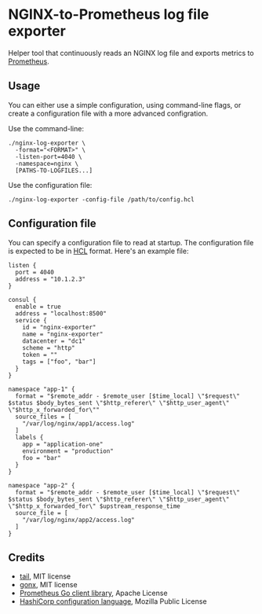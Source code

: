 NGINX-to-Prometheus log file exporter
=====================================

Helper tool that continuously reads an NGINX log file and exports metrics to
[Prometheus](prom).

Usage
-----

You can either use a simple configuration, using command-line flags, or create
a configuration file with a more advanced configration.

Use the command-line:

    ./nginx-log-exporter \
      -format="<FORMAT>" \
      -listen-port=4040 \
      -namespace=nginx \
      [PATHS-TO-LOGFILES...]

Use the configuration file:

    ./nginx-log-exporter -config-file /path/to/config.hcl

Configuration file
------------------

You can specify a configuration file to read at startup. The configuration file
is expected to be in [HCL](hcl) format. Here's an example file:

    listen {
      port = 4040
      address = "10.1.2.3"
    }
    
    consul {
      enable = true
      address = "localhost:8500"
      service {
        id = "nginx-exporter"
        name = "nginx-exporter"
        datacenter = "dc1"
        scheme = "http"
        token = ""
        tags = ["foo", "bar"]
      }
    }

    namespace "app-1" {
      format = "$remote_addr - $remote_user [$time_local] \"$request\" $status $body_bytes_sent \"$http_referer\" \"$http_user_agent\" \"$http_x_forwarded_for\""
      source_files = [
        "/var/log/nginx/app1/access.log"
      ]
      labels {
        app = "application-one"
        environment = "production"
        foo = "bar"
      }
    }

    namespace "app-2" {
      format = "$remote_addr - $remote_user [$time_local] \"$request\" $status $body_bytes_sent \"$http_referer\" \"$http_user_agent\" \"$http_x_forwarded_for\" $upstream_response_time
      source_file = [
        "/var/log/nginx/app2/access.log"
      ]
    }

Credits
-------

- [tail](https://github.com/hpcloud/tail), MIT license
- [gonx](https://github.com/satyrius/gonx), MIT license
- [Prometheus Go client library](https://github.com/prometheus/client_golang), Apache License
- [HashiCorp configuration language](hcl), Mozilla Public License

[prom]: https://prometheus.io/
[hcl]: https://github.com/hashicorp/hcl
